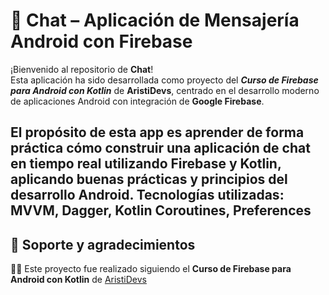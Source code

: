 # 📱 Chat – Aplicación de Mensajería Android con Firebase

¡Bienvenido al repositorio de **Chat**!  
Esta aplicación ha sido desarrollada como proyecto del _**Curso de Firebase para Android con Kotlin**_ de **AristiDevs**, centrado en el desarrollo moderno de aplicaciones Android con integración de **Google Firebase**.

El propósito de esta app es aprender de forma práctica cómo construir una aplicación de chat en tiempo real utilizando Firebase y Kotlin, aplicando buenas prácticas y principios del desarrollo Android.
Tecnologías utilizadas: **MVVM**, **Dagger**, **Kotlin Coroutines**, **Preferences**
---

## 🙌 Soporte y agradecimientos

🧑🏫 Este proyecto fue realizado siguiendo el **Curso de Firebase para Android con Kotlin** de [AristiDevs]([https://aristi.dev](https://www.appcademy.dev/view/courses/firebase-para-android-con-kotlin-curso-definitivo-desde-0))
